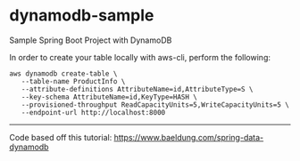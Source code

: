 # dynamodb-sample

Sample Spring Boot Project with DynamoDB

In order to create your table locally with aws-cli, perform the following:

```
aws dynamodb create-table \
   --table-name ProductInfo \
   --attribute-definitions AttributeName=id,AttributeType=S \
   --key-schema AttributeName=id,KeyType=HASH \
   --provisioned-throughput ReadCapacityUnits=5,WriteCapacityUnits=5 \
   --endpoint-url http://localhost:8000
```

---
Code based off this tutorial: https://www.baeldung.com/spring-data-dynamodb
